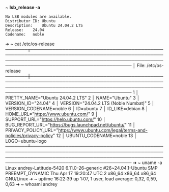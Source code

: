 ~ **lsb_release -a** 
```
No LSB modules are available.
Distributor ID:	Ubuntu
Description:	Ubuntu 24.04.2 LTS
Release:	24.04
Codename:	noble
```

➜  ~ cat /etc/os-release 
───────┬──────────────────────────────────────────────────────────────────────────────────────────────────────────────────────────────────────────────────────────────────────────────────────
       │ File: /etc/os-release
───────┼──────────────────────────────────────────────────────────────────────────────────────────────────────────────────────────────────────────────────────────────────────────────────────
   1   │ PRETTY_NAME="Ubuntu 24.04.2 LTS"
   2   │ NAME="Ubuntu"
   3   │ VERSION_ID="24.04"
   4   │ VERSION="24.04.2 LTS (Noble Numbat)"
   5   │ VERSION_CODENAME=noble
   6   │ ID=ubuntu
   7   │ ID_LIKE=debian
   8   │ HOME_URL="https://www.ubuntu.com/"
   9   │ SUPPORT_URL="https://help.ubuntu.com/"
  10   │ BUG_REPORT_URL="https://bugs.launchpad.net/ubuntu/"
  11   │ PRIVACY_POLICY_URL="https://www.ubuntu.com/legal/terms-and-policies/privacy-policy"
  12   │ UBUNTU_CODENAME=noble
  13   │ LOGO=ubuntu-logo
───────┴──────────────────────────────────────────────────────────────────────────────────────────────────────────────────────────────────────────────────────────────────────────────────────
➜  ~ uname -a 
Linux andrey-Latitude-5420 6.11.0-26-generic #26~24.04.1-Ubuntu SMP PREEMPT_DYNAMIC Thu Apr 17 19:20:47 UTC 2 x86_64 x86_64 x86_64 GNU/Linux
➜  ~ uptime 
 16:22:39 up  1:07,  1 user,  load average: 0,32, 0,59, 0,63
➜  ~ whoami 
andrey
